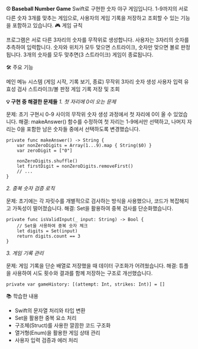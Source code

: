 **⚾️ Baseball Number Game**
Swift로 구현한 숫자 야구 게임입니다. 1-9까지의 서로 다른 숫자 3개를 맞추는 게임으로, 사용자의 게임 기록을 저장하고 조회할 수 있는 기능을 포함하고 있습니다.
🎮 게임 규칙

프로그램은 서로 다른 3자리의 숫자를 무작위로 생성합니다.
사용자는 3자리의 숫자를 추측하여 입력합니다.
숫자와 위치가 모두 맞으면 스트라이크, 숫자만 맞으면 볼로 판정됩니다.
3개의 숫자를 모두 맞추면(3 스트라이크) 게임이 종료됩니다.

🛠 주요 기능

메인 메뉴 시스템 (게임 시작, 기록 보기, 종료)
무작위 3자리 숫자 생성
사용자 입력 유효성 검사
스트라이크/볼 판정
게임 기록 저장 및 조회

**💡 구현 중 해결한 문제들**
*1. 첫 자리에 0이 오는 문제*

문제: 초기 구현시 0-9 사이의 무작위 숫자 생성 과정에서 첫 자리에 0이 올 수 있었습니다.
해결: makeAnswer() 함수를 수정하여 첫 자리는 1-9에서만 선택하고, 나머지 자리는 0을 포함한 남은 숫자들 중에서 선택하도록 변경했습니다.
```
private func makeAnswer() -> String {
    var nonZeroDigits = Array(1...9).map { String($0) }
    var zeroDigit = ["0"]
    
    nonZeroDigits.shuffle()
    let firstDigit = nonZeroDigits.removeFirst()
    // ...
}
```

*2. 중복 숫자 검증 로직*

문제: 초기에는 각 자릿수를 개별적으로 검사하는 방식을 사용했으나, 코드가 복잡해지고 가독성이 떨어졌습니다.
해결: Set을 활용하여 중복 검사를 단순화했습니다.
```
private func isValidInput(_ input: String) -> Bool {
    // Set을 사용하여 중복 숫자 체크
    let digits = Set(input)
    return digits.count == 3
}
```

*3. 게임 기록 관리*

문제: 게임 기록을 단순 배열로 저장했을 때 데이터 구조화가 어려웠습니다.
해결: 튜플을 사용하여 시도 횟수와 결과를 함께 저장하는 구조로 개선했습니다.
```
private var gameHistory: [(attempt: Int, strikes: Int)] = []
```

📚 학습한 내용

- Swift의 문자열 처리와 타입 변환
- Set을 활용한 중복 요소 처리
- 구조체(Struct)를 사용한 깔끔한 코드 구조화
- 열거형(Enum)을 활용한 게임 상태 관리
- 사용자 입력 검증과 에러 처리
